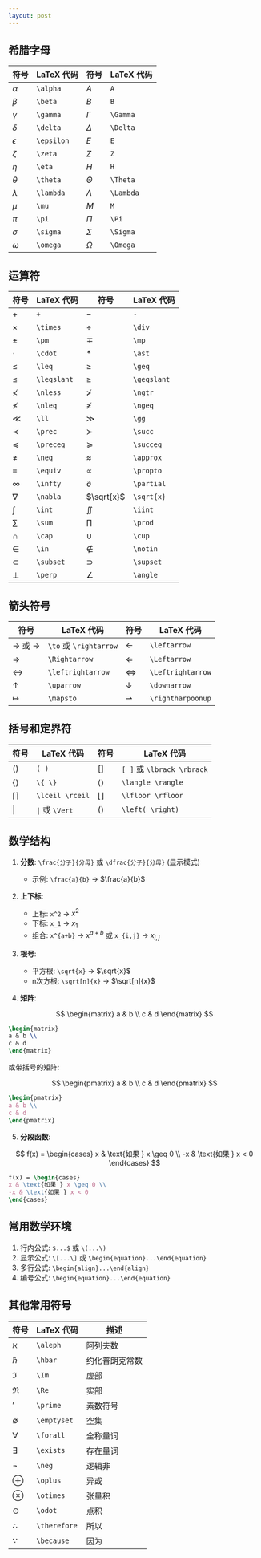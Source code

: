 ```yaml
---
layout: post
---
```



## 希腊字母

| 符号 | LaTeX 代码 | 符号 | LaTeX 代码 |
|------|------------|------|------------|
| $\alpha$    | `\alpha`   | $A$    | `A`   |
| $\beta$    | `\beta`    | $B$    | `B`    |
| $\gamma$    | `\gamma`   | $\Gamma$    | `\Gamma`   |
| $\delta$    | `\delta`   | $\Delta$    | `\Delta`   |
| $\epsilon$    | `\epsilon` | $E$    | `E` |
| $\zeta$    | `\zeta`    | $Z$    | `Z`    |
| $\eta$    | `\eta`     | $H$    | `H`     |
| $\theta$    | `\theta`   | $\Theta$    | `\Theta`   |
| $\lambda$    | `\lambda`  | $\Lambda$    | `\Lambda`  |
| $\mu$    | `\mu`      | $M$    | `M`      |
| $\pi$    | `\pi`      | $\Pi$    | `\Pi`      |
| $\sigma$    | `\sigma`   | $\Sigma$    | `\Sigma`   |
| $\omega$    | `\omega`   | $\Omega$    | `\Omega`   |

## 运算符

| 符号 | LaTeX 代码 | 符号 | LaTeX 代码 |
|------|------------|------|------------|
| $+$    | `+`        | $-$    | `-`        |
| $\times$    | `\times`   | $\div$    | `\div`     |
| $\pm$    | `\pm`      | $\mp$    | `\mp`      |
| $\cdot$    | `\cdot`    | $\ast$    | `\ast`     |
| $\leq$    | `\leq`     | $\geq$    | `\geq`     |
| $\leqslant$ | `\leqslant` | $\geqslant$ | `\geqslant` |
| $\nless$ | `\nless`    | $\ngtr$ | `\ngtr`      |
| $\nleq$ | `\nleq`      | $\ngeq$ | `\ngeq`      |
| $\ll$ | `\ll`        | $\gg$ | `\gg`        |
| $\prec$ | `\prec`      | $\succ$ | `\succ`      |
| $\preceq$ | `\preceq`    | $\succeq$ | `\succeq`    | 
| $\neq$    | `\neq`     | $\approx$    | `\approx`  |
| $\equiv$    | `\equiv`   | $\propto$    | `\propto`  |
| $\infty$    | `\infty`   | $\partial$    | `\partial` |
| $\nabla$    | `\nabla`   | $\sqrt{x}$    | `\sqrt{x}`  |
| $\int$    | `\int`     | $\iint$    | `\iint`    |
| $\sum$    | `\sum`     | $\prod$    | `\prod`    |
| $\cap$    | `\cap`     | $\cup$    | `\cup`     |
| $\in$    | `\in`      | $\notin$    | `\notin`   |
| $\subset$    | `\subset`  | $\supset$    | `\supset`  |
| $\perp$    | `\perp`    | $\angle$    | `\angle`   |

## 箭头符号

| 符号 | LaTeX 代码 | 符号 | LaTeX 代码 |
|------|------------|------|------------|
| $\to$ 或 $\rightarrow$ | `\to` 或 `\rightarrow` | $\leftarrow$ | `\leftarrow` |
| $\Rightarrow$ | `\Rightarrow` | $\Leftarrow$ | `\Leftarrow` |
| $\leftrightarrow$ | `\leftrightarrow` | $\Leftrightarrow$ | `\Leftrightarrow` |
| $\uparrow$ | `\uparrow` | $\downarrow$ | `\downarrow` |
| $\mapsto$ | `\mapsto` | $\rightharpoonup$ | `\rightharpoonup` |

## 括号和定界符

| 符号 | LaTeX 代码 | 符号 | LaTeX 代码 |
|------|------------|------|------------|
| $( )$  | `( )`      | $[ ]$  | `[ ]` 或 `\lbrack \rbrack` |
| $\{ \}$  | `\{ \}`    | $\langle \rangle$  | `\langle \rangle` |
| $\lceil \rceil$   | `\lceil \rceil` | $\lfloor \rfloor$ | `\lfloor \rfloor` |
| $\|$   | `\|` 或 `\Vert` | $\left( \right)$ | `\left( \right)` |

## 数学结构

1. **分数**: `\frac{分子}{分母}` 或 `\dfrac{分子}{分母}` (显示模式)
   
   - 示例: `\frac{a}{b}` → $\frac{a}{b}$

2. **上下标**:
   
   - 上标: `x^2` → $x^2$
   - 下标: `x_1` → $x_1$
   - 组合: `x^{a+b}` → $x^{a+b}$ 或 `x_{i,j}` → $x_{i,j}$

3. **根号**:
   
   - 平方根: `\sqrt{x}` → $\sqrt{x}$
   - n次方根: `\sqrt[n]{x}` → $\sqrt[n]{x}$

4. **矩阵**:

$$
\begin{matrix}
a & b \\
c & d 
\end{matrix}
$$

```latex
\begin{matrix}
a & b \\
c & d 
\end{matrix}
```
   
或带括号的矩阵:

$$
\begin{pmatrix}
a & b \\
c & d 
\end{pmatrix}
$$

```latex
\begin{pmatrix}
a & b \\
c & d 
\end{pmatrix}
```

5. **分段函数**:

$$
f(x) = \begin{cases}
x & \text{如果 } x \geq 0 \\
-x & \text{如果 } x < 0
\end{cases}
$$

```latex
f(x) = \begin{cases}
x & \text{如果 } x \geq 0 \\
-x & \text{如果 } x < 0
\end{cases}
```

## 常用数学环境

1. 行内公式: `$...$` 或 `\(...\)`
2. 显示公式: `\[...\]` 或 `\begin{equation}...\end{equation}`
3. 多行公式: `\begin{align}...\end{align}`
4. 编号公式: `\begin{equation}...\end{equation}`

## 其他常用符号

| 符号 | LaTeX 代码 | 描述 |
|------|------------|------|
| $\aleph$    | `\aleph`   | 阿列夫数 |
| $\hbar$    | `\hbar`    | 约化普朗克常数 |
| $\Im$    | `\Im`      | 虚部 |
| $\Re$    | `\Re`      | 实部 |
| $\prime$    | `\prime`   | 素数符号 |
| $\emptyset$    | `\emptyset` | 空集 |
| $\forall$    | `\forall`  | 全称量词 |
| $\exists$    | `\exists`  | 存在量词 |
| $\neg$    | `\neg`     | 逻辑非 |
| $\oplus$    | `\oplus`   | 异或 |
| $\otimes$    | `\otimes`  | 张量积 |
| $\odot$    | `\odot`    | 点积 |
| $\therefore$    | `\therefore` | 所以 |
| $\because$    | `\because` | 因为 |



